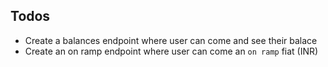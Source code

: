 
## Todos
 - Create a balances endpoint where user can come and see their balace
 - Create an on ramp endpoint where user can come an `on ramp` fiat (INR)